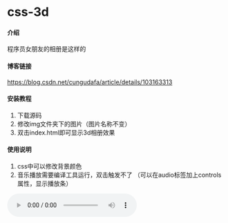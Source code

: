 # css-3d

#### 介绍
程序员女朋友的相册是这样的

#### 博客链接
https://blog.csdn.net/cungudafa/article/details/103163313


#### 安装教程

1.  下载源码
2.  修改img文件夹下的图片（图片名称不变）
3.  双击index.html即可显示3d相册效果

#### 使用说明

1.  css中可以修改背景颜色
2.  音乐播放需要编译工具运行，双击触发不了
（可以在audio标签加上controls属性，显示播放条）
<audio loop src="img/qianyuqianxun.mp3" id="audio" controls autoplay preload="auto">

#### 作者

cungudafa
